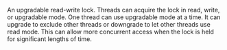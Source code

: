 An upgradable read-write lock.  Threads can acquire the lock in read, write, or upgradable mode.  One thread can use upgradable mode at a time.  It can upgrade to exclude other threads or downgrade to let other threads use read mode.  This can allow more concurrent access when the lock is held for significant lengths of time.
